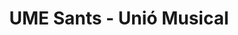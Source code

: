 ---
title: "UME Sants - Unió Musical"
url: /barcelona/ume-sants-unio-musical/
shop: instrumento musical
---